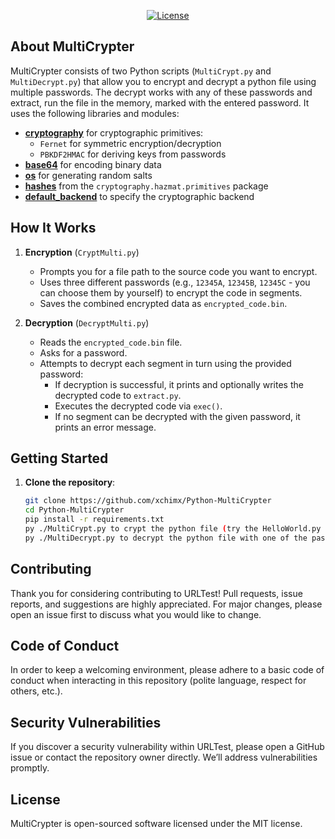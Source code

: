 <p align="center">
<a href="https://github.com/xchimx/Python-MultiCrypter/blob/main/LICENSE"><img src="https://img.shields.io/badge/License-MIT-brightgreen.svg" alt="License"></a>
</p>

## About MultiCrypter

MultiCrypter consists of two Python scripts (`MultiCrypt.py` and `MultiDecrypt.py`) that allow you to encrypt and decrypt a python file using multiple passwords. The decrypt works with any of these passwords and extract, run the file in the memory, marked with the entered password. It uses the following libraries and modules:

- **[cryptography](https://cryptography.io/en/latest/)** for cryptographic primitives:
  - `Fernet` for symmetric encryption/decryption
  - `PBKDF2HMAC` for deriving keys from passwords
- **[base64](https://docs.python.org/3/library/base64.html)** for encoding binary data
- **[os](https://docs.python.org/3/library/os.html)** for generating random salts
- **[hashes](https://cryptography.io/en/latest/hazmat/primitives/cryptographic-hashes/)** from the `cryptography.hazmat.primitives` package
- **[default_backend](https://cryptography.io/en/latest/hazmat/backends/)** to specify the cryptographic backend

## How It Works

1. **Encryption** (`CryptMulti.py`)
   - Prompts you for a file path to the source code you want to encrypt.
   - Uses three different passwords (e.g., `12345A`, `12345B`, `12345C` - you can choose them by yourself) to encrypt the code in segments.
   - Saves the combined encrypted data as `encrypted_code.bin`.

2. **Decryption** (`DecryptMulti.py`)
   - Reads the `encrypted_code.bin` file.
   - Asks for a password.
   - Attempts to decrypt each segment in turn using the provided password:
     - If decryption is successful, it prints and optionally writes the decrypted code to `extract.py`.
     - Executes the decrypted code via `exec()`.
     - If no segment can be decrypted with the given password, it prints an error message.

## Getting Started

1. **Clone the repository**:
   ```bash
   git clone https://github.com/xchimx/Python-MultiCrypter
   cd Python-MultiCrypter
   pip install -r requirements.txt
   py ./MultiCrypt.py to crypt the python file (try the HelloWorld.py example in Testfile subdir
   py ./MultiDecrypt.py to decrypt the python file with one of the passwords
   
   
## Contributing

Thank you for considering contributing to URLTest! Pull requests, issue reports, and suggestions are highly appreciated. For major changes, please open an issue first to discuss what you would like to change.

## Code of Conduct

In order to keep a welcoming environment, please adhere to a basic code of conduct when interacting in this repository (polite language, respect for others, etc.).

## Security Vulnerabilities

If you discover a security vulnerability within URLTest, please open a GitHub issue or contact the repository owner directly. We’ll address vulnerabilities promptly.

## License
MultiCrypter is open-sourced software licensed under the MIT license.

